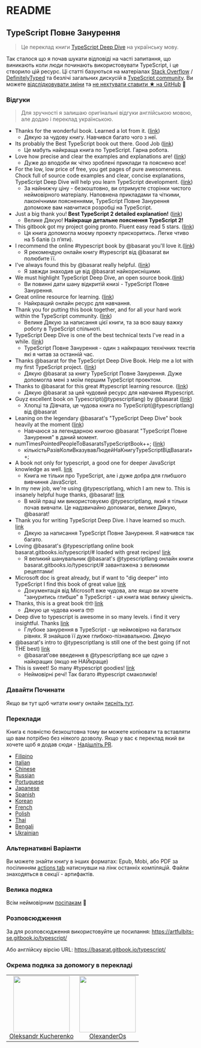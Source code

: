 # README

## TypeScript Повне Занурення

> Це переклад книги [TypeScript Deep Dive](https://basarat.gitbook.io/typescript/) на українську мову.

Так сталося що я почав шукати відповіді на часті запитання, що виникають коли люди починають використовувати TypeScript, і це створило цій ресурс. Ці статті базуються на матеріалах [Stack Overflow](http://stackoverflow.com/tags/typescript/topusers) / [DefinitelyTyped](https://github.com/DefinitelyTyped/) та безлічі загальних дискусій в [TypeScript community](https://github.com/TypeStrong/). Ви можете [відслідковувати зміни](https://twitter.com/basarat) та [не нехтувати ставити ★ на GitHub](https://github.com/basarat/typescript-book) 🌹

### Відгуки

> Для зручності я залишаю оригінальні відгуки англійською мовою, але додаю і переклад українською.

- Thanks for the wonderful book. Learned a lot from it. ([link](https://www.gitbook.com/book/basarat/typescript/discussions/21#comment-1468279131934))
  - Дякую за чудову книгу. Навчився багато чого з неї.
- Its probably the Best TypeScript book out there. Good Job ([link](https://twitter.com/thelondonjs/status/756419561570852864))
  - Це мабуть найкраща книга по TypeScript. Гарна робота.
- Love how precise and clear the examples and explanations are! ([link](https://twitter.com/joe_mighty/status/758290957280346112))
  - Дуже до вподоби як чітко зроблені приклади та пояснено все!
- For the low, low price of free, you get pages of pure awesomeness. Chock full of source code examples and clear, concise explanations, TypeScript Deep Dive will help you learn TypeScript development. ([link](https://www.nativescript.org/blog/details/free-book-typescript-deep-dive))
  - За найнижчу ціну - безкоштовно, ви отримуєте сторінки чистого неймовірного матеріалу. Наповнена прикладами та чіткими, лаконічними поясненнями, TypeScript Повне Занурення допоможе вам навчитися розробці на TypeScript.
- Just a big thank you! **Best TypeScript 2 detailed explanation!** ([link](https://www.gitbook.com/book/basarat/typescript/discussions/38))
  - Велике Дякую! **Найкраще детальне пояснення TypeScript 2!**
- This gitbook got my project going pronto. Fluent easy read 5 stars. ([link](https://twitter.com/thebabellion/status/779888195559235584))
  - Ця книга допомогла моєму проекту прискоритись. Легке чтиво на 5 балів (з пʼяти).
- I recommend the online #typescript book by @basarat you'll love it.([link](https://twitter.com/markpieszak/status/788099306590969860))
  - Я рекомендую онлайн книгу #typescript від @basarat ви полюбите її.
- I've always found this by @basarat really helpful. ([link](https://twitter.com/Brocco/status/789887640656945152))
  - Я завжди знаходив це від @basarat найкориснішими.
- We must highlight TypeScript Deep Dive, an open source book.([link](https://www.siliconrepublic.com/enterprise/typescript-programming-javascript))
  - Ви повинні дати шану відкритій книзі - TypeScript Повне Занурення.
- Great online resource for learning. ([link](https://twitter.com/rdfuhr/status/790193307708076035))
  - Найкращий онлайн ресурс для навчання.
- Thank you for putting this book together, and for all your hard work within the TypeScript community. ([link](https://github.com/basarat/typescript-book/pull/183#issuecomment-257799713))
  - Велике Дякую за написання цієї книги, та за всю вашу важку роботу в TypeScript спільноті.
- TypeScript Deep Dive is one of the best technical texts I've read in a while. ([link](https://twitter.com/borekb/status/794287092272599040))
  - TypeScript Повне Занурення - один з найкращих технічних текстів які я читав за останній час.
- Thanks @basarat for the TypeScript Deep Dive Book. Help me a lot with my first TypeScript project. ([link](https://twitter.com/betolinck/status/797901548562960384))
  - Дякую @basarat за книгу TypeScript Повне Занурення. Дуже допомогла мені з моїм першим TypeScript проектом.
- Thanks to @basarat for this great #typescript learning resource. ([link](https://twitter.com/markuse1501/status/799116176815230976))
  - Дякую @basarat за цей чудовий ресурс для навчання #typescript.
- Guyz excellent book on Typescript(@typescriptlang) by @basarat ([link](https://twitter.com/deeinlove/status/813245965507260417))
  - Хлопці та Дівчата, це чудова книга по TypeScript(@typescriptlang) від @basarat
- Leaning on the legendary @basarat's "TypeScript Deep Dive" book heavily at the moment ([link](https://twitter.com/sitapati/status/814379404956532737))
  - Навчаюся за легендарною книгою @basarat "TypeScript Повне Занурення" в даний момент.
- numTimesPointedPeopleToBasaratsTypeScriptBook++; ([link](https://twitter.com/brocco/status/814227741696462848))
  - кількістьРазівКолиВказувавЛюдейНаКнигуTypeScriptВідBasarat++;
- A book not only for typescript, a good one for deeper JavaScript knowledge as well. [link](https://www.gitbook.com/book/basarat/typescript/discussions/59)
  - Книга не тільки про TypeScript, але і дуже добра для глибшого вивчиння JavaScript.
- In my new job, we're using @typescriptlang, which I am new to. This is insanely helpful huge thanks, @basarat! [link](https://twitter.com/netchkin/status/855339390566096896)
  - В моїй праці ми використовуємо @typescriptlang, який я тільки почав вивчати. Це надзвичайно допомагає, велике Дякую, @basarat!
- Thank you for writing TypeScript Deep Dive. I have learned so much. [link](https://twitter.com/buctwbzs/status/857198618704355328?refsrc=email&s=11)
  - Дякую за написання TypeScript Повне Занурення. Я навчився так багато.
- Loving @basarat's @typescriptlang online book basarat.gitbooks.io/typescript/# loaded with great recipes! [link](https://twitter.com/ericliprandi/status/857608837309677568)
  - Я великий шанувальник @basarat's @typescriptlang онлайн книги basarat.gitbooks.io/typescript/# завантажена з великими рецептами!
- Microsoft doc is great already, but if want to "dig deeper" into TypeScript I find this book of great value [link](https://twitter.com/caludio/status/876729910550831104)
  - Документація від Microsoft вже чудова, але якщо ви хочете "зануритись глибше" в TypeScript - ця книга має велику цінність.
- Thanks, this is a great book 🤓🤓 [link](https://twitter.com/jjwonmin/status/885666375548547073)
  - Дякую це чудова книга 🤓🤓
- Deep dive to typescript is awesome in so many levels. i find it very insightful. Thanks [link](https://twitter.com/orenmizr/status/891083492787970053)
  - Глубоке занурення в TypeScript - це неймовірно на багатьох рівнях. Я знайшов її дуже глибоко-пізнавальною. Дякую
- @basarat's intro to @typescriptlang is still one of the best going (if not THE best) [link](https://twitter.com/stevealee/status/953953255968698368)
  - @basaratʼове введення в @typescriptlang все ще одне з найкращих (якщо не НАЙкраще)
- This is sweet! So many #typescript goodies! [link](https://twitter.com/pauliescanlon/status/989898852474998784)
  - Неймовірні речі! Так багато #typescript смаколиків!

### Давайти Починати

Якщо ви тут щоб читати книгу онлайн [тисніть тут](https://basarat.gitbook.io/typescript/ukrainian).

### Переклади

Книга є повністю безкоштовна тому ви можете копіювати та вставляти що вам потрібно без ніякого дозволу. Якщо у вас є переклад який ви хочете щоб я додав сюди - [Надішліть PR](https://github.com/basarat/typescript-book/edit/master/README.md).

- [Filipino](https://github.com/themarshann/typescript-book-fil)
- [Italian](https://github.com/TizioFittizio/typescript-book)
- [Chinese](https://github.com/jkchao/typescript-book-chinese)
- [Russian](https://github.com/etroynov/typescript-book)
- [Portuguese](https://github.com/overlineink/typescript-book)
- [Japanese](https://github.com/yohamta/typescript-book)
- [Spanish](https://github.com/melissarofman/typescript-book)
- [Korean](https://github.com/radlohead/typescript-book)
- [French](https://github.com/HachemiH/typescript-book)
- [Polish](https://github.com/mbiesiad/typescript-book/tree/pl_PL)
- [Thai](https://github.com/futurouz/typescript-book)
- [Bengali](https://github.com/Acesif/typescript-book)
- [Ukrainian](https://github.com/ArtfulBits/typescript-book)

### Альтернативні Варіанти

Ви можете знайти книгу в інших форматах: Epub, Mobi, або PDF за посілинням [actions tab](https://github.com/basarat/typescript-book/actions) натиснувши на лінк останніх компіляцій. Файли знаходяться в секції - артифактів.

### Велика подяка

Всім неймовірним [посіпакам](https://github.com/basarat/typescript-book/graphs/contributors) 🌹

### Розповсюдження

За для розповсюдження використовуйте це посилання: https://artfulbits-se.gitbook.io/typescript/

Або англійску вірсію URL: https://basarat.gitbook.io/typescript/

### Окрема подяка за допомогу в перекладі

<table>
  <tbody>
    <tr>
      <td align="center">
        <img
          src="https://avatars.githubusercontent.com/u/6419758"
          width="150"
        />
        <br>
        <a href="https://github.com/OleksandrKucherenko">Oleksandr Kucherenko</a>
      </td>
      <td align="center">
        <img
          src="https://avatars.githubusercontent.com/u/82286824"
          width="150"
        />
        <br>
        <a href="https://github.com/olexanderos">OlexanderOs</a>
      </td>
      <!--
      <td align="center">
        <img
          src="https://avatars0.githubusercontent.com/u/{id}?s=460&u={user_id}&v=4"
          width="150"
        />
        <br>
        <a href="https://github.com/{username}">{USER_NAME}</a>
      </td>
      <td align="center">
        <img
          src="https://avatars0.githubusercontent.com/u/{id}?s=460&u={user_id}&v=4"
          width="150"
        />
        <br>
        <a href="https://github.com/{username}">{USER_NAME}</a>
      </td>
      -->
    </tr>
  </tbody>
</table>

